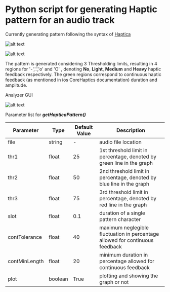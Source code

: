 # Python script for generating Haptic pattern for an audio track  
  
Currently generating pattern following the syntax of [Haptica](https://github.com/efremidze/Haptica)
  
![alt text][logo]

[logo]: https://buet-edu-1.s3.amazonaws.com/auto_upload/0RMFi9mrPNe7mol2JwcZAf40F3n2/1623669877069.png "Logo Title Text 2"

![alt text][logo1]

[logo1]: https://buet-edu-1.s3.amazonaws.com/auto_upload/0RMFi9mrPNe7mol2JwcZAf40F3n2/1623669609554.png "Logo Title Text 2"
  
The pattern is generated considering 3 Thresholding limits, resulting in 4 regions for '-','.','o' and 'O' , denoting __No__, __Light__, __Medium__ and __Heavy__ haptic feedback respectively.   The green regions correspond to continuous haptic feedback (as mentioned in ios CoreHaptics documentation) duration and amplitude.

Analyzer GUI

![alt text][logo2]

[logo2]: https://buet-edu-1.s3.amazonaws.com/auto_upload/0RMFi9mrPNe7mol2JwcZAf40F3n2/1623746967595.png "Logo Title Text 2"

Parameter list for __*getHapticaPattern()*__

| Parameter | Type | Default Value | Description |
| --- | -- | ----------- |----|
|file|string|-|audio file location|
|thr1|float|25|1st threshold limit in percentage, denoted by green line in the graph|
|thr2|float|50|2nd threshold limit in percentage, denoted by blue line in the graph|
|thr3|float|75|3rd threshold limit in percentage, denoted by red line in the graph|
|slot|float|0.1|duration of a single pattern character|
|contTolerance|float|40|maximum neglegible fluctuation in percentage allowed for continuous feedback|
|contMinLength|float|20|minimum duration in percentage allowed for continuous feedback|
|plot|boolean|True|plotting and showing the graph or not|
